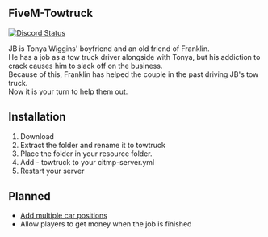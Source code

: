 ## FiveM-Towtruck
<a href="https://discord.gg/eNJraMf"><img alt="Discord Status" src="https://discordapp.com/api/guilds/285462938691567627/widget.png"></a>   

JB is Tonya Wiggins' boyfriend and an old friend of Franklin.   
He has a job as a tow truck driver alongside with Tonya, but his addiction to crack causes him to slack off on the business.   
Because of this, Franklin has helped the couple in the past driving JB's tow truck.  
Now it is your turn to help them out.

## Installation
1. Download
2. Extract the folder and rename it to towtruck
3. Place the folder in your resource folder.
4. Add - towtruck to your citmp-server.yml
5. Restart your server

## Planned
- [Add multiple car positions](https://github.com/FiveM-Scripts/FiveM-Towtruck/issues/2)
- Allow players to get money when the job is finished
